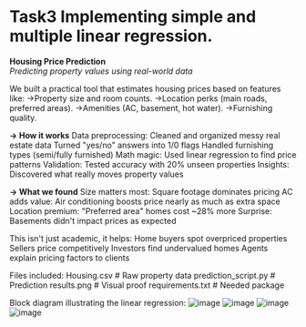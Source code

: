# Task3  Implementing simple and multiple linear regression.

**Housing Price Prediction**                                                                                                                                         
*Predicting property values using real-world data*

We built a practical tool that estimates housing prices based on features like:
->Property size and room counts.
->Location perks (main roads, preferred areas).
->Amenities (AC, basement, hot water).
->Furnishing quality.

**-> How it works**
Data preprocessing: Cleaned and organized messy real estate data
Turned "yes/no" answers into 1/0 flags
Handled furnishing types (semi/fully furnished)
Math magic: Used linear regression to find price patterns
Validation: Tested accuracy with 20% unseen properties
Insights: Discovered what really moves property values

**-> What we found**
Size matters most: Square footage dominates pricing
AC adds value: Air conditioning boosts price nearly as much as extra space
Location premium: "Preferred area" homes cost ~28% more
Surprise: Basements didn't impact prices as expected

This isn't just academic, it helps:
Home buyers spot overpriced properties
Sellers price competitively
Investors find undervalued homes
Agents explain pricing factors to clients

Files included:
Housing.csv           # Raw property data
prediction_script.py  # Prediction
results.png           # Visual proof
requirements.txt      # Needed package

Block diagram illustrating the linear regression:
![image](https://github.com/user-attachments/assets/b4b403bd-e2eb-4fb3-824c-241814dd394b)
![image](https://github.com/user-attachments/assets/9c2a7779-dd55-4549-bf4f-655ce998561a)
![image](https://github.com/user-attachments/assets/528205ba-fa77-4ec0-9ae4-90e80f49139f)
![image](https://github.com/user-attachments/assets/5bbe0cce-6222-4cb7-a6f8-9177259843f2)
